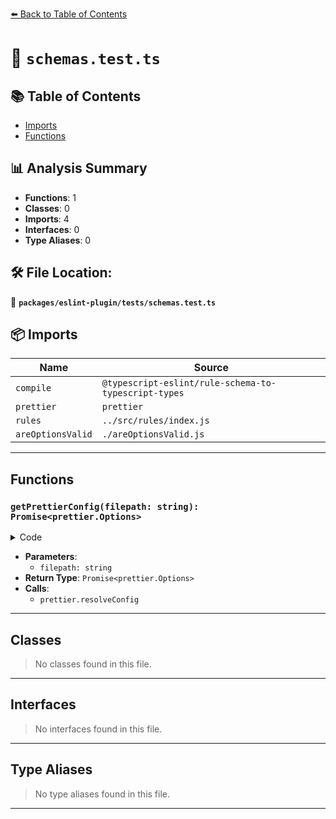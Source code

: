 [⬅️ Back to Table of Contents](../../../index.md)

# 📄 `schemas.test.ts`

## 📚 Table of Contents

- [Imports](#imports)
- [Functions](#functions)

## 📊 Analysis Summary

- **Functions**: 1
- **Classes**: 0
- **Imports**: 4
- **Interfaces**: 0
- **Type Aliases**: 0

## 🛠️ File Location:
📂 **`packages/eslint-plugin/tests/schemas.test.ts`**

## 📦 Imports

| Name | Source |
|------|--------|
| `compile` | `@typescript-eslint/rule-schema-to-typescript-types` |
| `prettier` | `prettier` |
| `rules` | `../src/rules/index.js` |
| `areOptionsValid` | `./areOptionsValid.js` |


---

## Functions

### `getPrettierConfig(filepath: string): Promise<prettier.Options>`

<details><summary>Code</summary>

```ts
async (
  filepath: string,
): Promise<prettier.Options> => {
  const config = await prettier.resolveConfig(filepath, {
    config: PRETTIER_CONFIG_PATH,
  });
  if (config == null) {
    throw new Error('Unable to resolve prettier config');
  }
  return {
    ...config,
    filepath,
  };
}
```
</details>

- **Parameters**:
  - `filepath: string`
- **Return Type**: `Promise<prettier.Options>`
- **Calls**:
  - `prettier.resolveConfig`

---

## Classes

> No classes found in this file.


---

## Interfaces

> No interfaces found in this file.


---

## Type Aliases

> No type aliases found in this file.


---